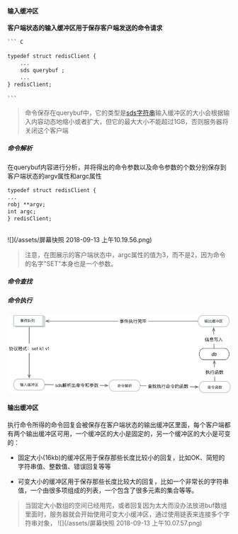 

#### 输入缓冲区

**客户端状态的输入缓冲区用于保存客户端发送的命令请求**

    ``` C
    
    typedef struct redisClient { 
        ... 
        sds querybuf ; 
        ... 
    } redisClient; 
    
    ```

> 命令保存在querybuf中，它的类型是[sds字符串](/sdsdong-tai-zi-fu-4e3229.md)输入缓冲区的大小会根据输入内容动态地缩小或者扩大，但它的最大大小不能超过1GB，否则服务器将关闭这个客户端 



##### 命令解析

在querybuf内容进行分析，并将得出的命令参数以及命令参数的个数分别保存到客户端状态的argv属性和argc属性


```
typedef struct redisClient { 
...
robj **argv;
int argc;
} redisClient;


```

![](/assets/屏幕快照 2018-09-13 上午10.19.56.png)

> 注意，在图展示的客户端状态中，argc属性的值为3，而不是2，因为命令的名字"SET"本身也是一个参数。


##### 命令查找


##### 命令执行






 ![](/assets/redis-21321.png)


#### 输出缓冲区


执行命令所得的命令回复会被保存在客户端状态的输出缓冲区里面，每个客户端都有两个输出缓冲区可用，一个缓冲区的大小是固定的，另一个缓冲区的大小是可变的：

* 固定大小(16kb)的缓冲区用于保存那些长度比较小的回复，比如OK、简短的字符串值、整数值、错误回复等等

* 可变大小的缓冲区用于保存那些长度比较大的回复，比如一个非常长的字符串值，一个由很多项组成的列表，一个包含了很多元素的集合等等。





> 当固定大小数组的空间已经用完，或者回复因为太大而没办法放进buf数组里面时，服务器就会开始使用可变大小缓冲区，通过使用链表来连接多个字符串对象，
 ![](/assets/屏幕快照 2018-09-13 上午10.07.57.png)

